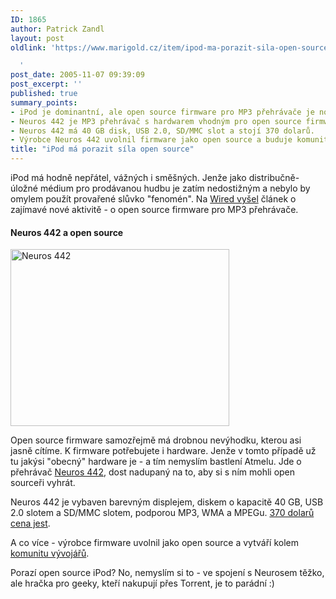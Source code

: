 ```yaml
---
ID: 1865
author: Patrick Zandl
layout: post
oldlink: 'https://www.marigold.cz/item/ipod-ma-porazit-sila-open-source

  '
post_date: 2005-11-07 09:39:09
post_excerpt: ''
published: true
summary_points:
- iPod je dominantní, ale open source firmware pro MP3 přehrávače je nová aktivita.
- Neuros 442 je MP3 přehrávač s hardwarem vhodným pro open source firmware.
- Neuros 442 má 40 GB disk, USB 2.0, SD/MMC slot a stojí 370 dolarů.
- Výrobce Neuros 442 uvolnil firmware jako open source a buduje komunitu.
title: "iPod má porazit síla open source"
---
```


<p>iPod má hodně nepřátel, vážných i směšných. Jenže jako distribučně-úložné médium pro prodávanou hudbu je zatím nedostižným a nebylo by omylem použít provařené slůvko "fenomén". Na <a href="http://www.wired.com/news/gizmos/0,1452,69428,00.html?tw=wn_tophead_5">Wired vyšel</a> článek o zajímavé nové aktivitě - o open source firmware pro MP3 přehrávače. </p>

<h4>Neuros 442 a open source</h4>
<div class="rightbox"><img src="/wp-content/uploads/20051107-442.jpg" alt="Neuros 442" width="350" height="283" /></div>	
<p>Open source firmware samozřejmě má drobnou nevýhodku, kterou asi jasně cítíme. K firmware potřebujete i hardware. Jenže v tomto případě už tu jakýsi "obecný" hardware je - a tím nemyslím bastlení Atmelu. Jde o přehrávač <a href="http://www.neurosaudio.com/store/prod_442.asp">Neuros 442</a>, dost nadupaný  na to, aby si s ním mohli open sourceři vyhrát. </p>

<p>Neuros 442 je vybaven barevným displejem, diskem o kapacitě 40 GB, USB 2.0 slotem a SD/MMC slotem, podporou MP3, WMA a MPEGu. <a href="http://www.buy.com/prod/Neuros_442_Portable_Media_Player_Recorder_MP4_Video_MP3_Photos_40GB/q/loc/111/201701224.html">370 dolarů cena jest</a>.</p>

<p>A co více - výrobce firmware uvolnil jako open source a vytváří kolem <a href="http://open.neurostechnology.com/">komunitu vývojářů</a>. </p>

<p>Porazí open source iPod? No, nemyslím si to - ve spojení s Neurosem těžko, ale hračka pro geeky, kteří nakupují přes Torrent, je to parádní :)
</p>